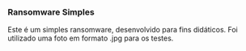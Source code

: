 ### Ransomware Simples

Este é um simples ransomware, desenvolvido para fins didáticos. Foi utilizado uma foto em formato .jpg para os testes.
